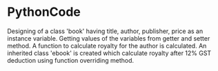 # PythonCode
Designing of a class 'book' having title, author, publisher, price as an instance variable.
Getting values of the variables from getter and setter method. 
A function to calculate royalty for the author is calculated. 
An inherited class 'ebook' is created which calculate royalty after 12% GST deduction using function overriding method.
